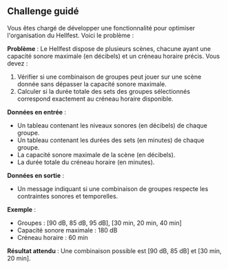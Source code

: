 ## Challenge guidé
Vous êtes chargé de développer une fonctionnalité pour optimiser l'organisation du Hellfest. Voici le problème :

**Problème** :
Le Hellfest dispose de plusieurs scènes, chacune ayant une capacité sonore maximale (en décibels) et un créneau horaire précis. Vous devez :
1. Vérifier si une combinaison de groupes peut jouer sur une scène donnée sans dépasser la capacité sonore maximale.
2. Calculer si la durée totale des sets des groupes sélectionnés correspond exactement au créneau horaire disponible.

**Données en entrée** :
- Un tableau contenant les niveaux sonores (en décibels) de chaque groupe.
- Un tableau contenant les durées des sets (en minutes) de chaque groupe.
- La capacité sonore maximale de la scène (en décibels).
- La durée totale du créneau horaire (en minutes).

**Données en sortie** :
- Un message indiquant si une combinaison de groupes respecte les contraintes sonores et temporelles.

**Exemple** :
- Groupes : [90 dB, 85 dB, 95 dB], [30 min, 20 min, 40 min]
- Capacité sonore maximale : 180 dB
- Créneau horaire : 60 min

**Résultat attendu** : Une combinaison possible est [90 dB, 85 dB] et [30 min, 20 min].
